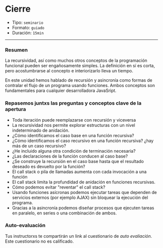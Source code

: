 # Cierre

* Tipo: `seminario`
* Formato: `guiado`
* Duración: `15min`

***

### Resumen

La recursividad, así como muchos otros conceptos de la programación funcional
pueden ser engañosamente simples. La definición en sí es corta, pero
acostumbrarse al concepto e interiorizarlo lleva un tiempo.

En este unidad hemos hablado de recursión y asincronía como formas de contralar
el flujo de un programa usando funciones. Ambos conceptos son fundamentales
para cualquier desarrolladora JavaSript.

### Repasemos juntxs las preguntas y conceptos clave de la apertura

* Toda iteración puede reemplazarse con recursión y viceversa
* La recursividad nos permite explorar estructuras con un nivel indeterminado de
  anidación.
* ¿Cómo identificamos el caso base en una función recursiva?
* ¿Cómo identificamos el caso recursivo en una función recursiva? ¿hay más de un
  caso recursivo?
* ¿He incluido alguna otra condición de terminación necesaria?
* ¿Las declaraciones de la función conducen al caso base?
* ¿Se construye la recursión en el caso base hasta que el resultado deseado es
  devuelto por la función?
* El call stack o pila de llamadas aumenta con cada invocación a una función
* El call stack limita la profundidad de anidación en funciones recursivas.
* Cómo podemos evitar "reventar" el call stack?
* Usando funciones asícronas podemos ejecutar tareas que dependen de servicios
  externos (por ejemplo AJAX) sin bloquear la ejecución del programa.
* Gracias a la asincronía podemos diseñar procesos que ejecuten tareas en
  paralelo, en series o una combinación de ambos.

### Auto-evaluación

Tus instructorxs te compartirán un link al cuestionario de _auto evaliación_.
Este cuestionario no es calificado.
